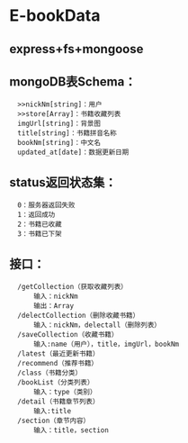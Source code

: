 # E-bookData
express+fs+mongoose  
--
mongoDB表Schema：  
---
	  >>nickNm[string]：用户  
	  >>store[Array]：书籍收藏列表  
	  imgUrl[string]：背景图  
	  title[string]：书籍拼音名称  
	  bookNm[string]：中文名  
	  updated_at[date]：数据更新日期  
status返回状态集： 
---
	  0：服务器返回失败  
	  1：返回成功  
	  2：书籍已收藏  
	  3：书籍已下架  
接口：  
---
	  /getCollection（获取收藏列表）  
		  输入：nickNm  
		  输出：Array  
	  /delectCollection（删除收藏书籍）  
		  输入：nickNm，delectall（删除列表）  
	  /saveCollection（收藏书籍）  
		  输入:name（用户），title，imgUrl，bookNm  
	  /latest（最近更新书籍）  
	  /recommend（推荐书籍）  
	  /class（书籍分类）  
	  /bookList（分类列表）  
		  输入：type（类别）  
	  /detail（书籍章节列表）  
		  输入:title  
	  /section（章节内容）  
		  输入：title，section  
		
